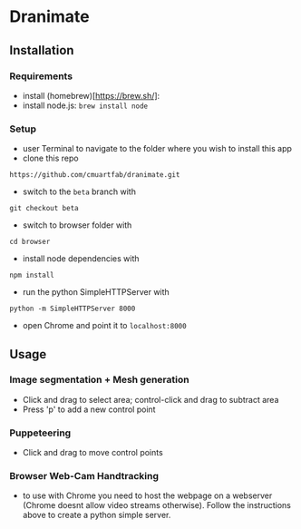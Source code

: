 # Dranimate

## Installation
### Requirements
- install (homebrew)[https://brew.sh/]: 
- install node.js: `brew install node`

### Setup
- user Terminal to navigate to the folder where you wish to install this app
- clone this repo
```
https://github.com/cmuartfab/dranimate.git
```
- switch to the `beta` branch with 
```
git checkout beta
```
- switch to browser folder with 
```
cd browser
```
- install node dependencies with 
```
npm install
```
- run the python SimpleHTTPServer with 
```
python -m SimpleHTTPServer 8000
```
- open Chrome and point it to `localhost:8000`


## Usage

### Image segmentation + Mesh generation
* Click and drag to select area; control-click and drag to subtract area
* Press 'p' to add a new control point

### Puppeteering
* Click and drag to move control points

### Browser Web-Cam Handtracking
* to use with Chrome you need to host the webpage on a webserver (Chrome doesnt allow video streams otherwise). Follow the instructions above to create a python simple server.
